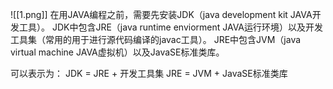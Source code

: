 ![[1.png]]
在用JAVA编程之前，需要先安装JDK（java development kit JAVA开发工具）。
JDK中包含JRE（java runtime enviorment JAVA运行环境）以及开发工具集（常用的用于进行源代码编译的javac工具）。
JRE中包含JVM（java virtual machine JAVA虚拟机）以及JavaSE标准类库。

可以表示为：
JDK = JRE + 开发工具集
JRE = JVM + JavaSE标准类库